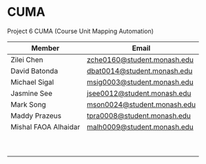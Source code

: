# CUMA
Project 6 CUMA (Course Unit Mapping Automation)

|Member|Email|
|---|---|
|Zilei Chen|zche0160@student.monash.edu|
|David Batonda|dbat0014@student.monash.edu|
|Michael Sigal|msig0003@student.monash.edu|
|Jasmine See |jsee0012@student.monash.edu|
|Mark Song|mson0024@student.monash.edu|
|Maddy Prazeus|tpra0008@student.monash.edu|
|Mishal FAOA Alhaidar|malh0009@student.monash.edu|
|   |   |
|   |   |
|   |   |
|   |   |
|   |   |
|   |   |
|   |   |
|   |   |
|   |   |
